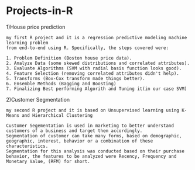 # Projects-in-R

1)House price prediction

    my first R project and it is a regression predictive modeling machine learning problem
    from end-to-end using R. Specifically, the steps covered were:
    
    1. Problem Definition (Boston house price data).
    2. Analyze Data (some skewed distributions and correlated attributes).
    3. Evaluate Algorithms (SVM with radial basis function looks good).
    4. Feature Selection (removing correlated attributes didn't help).
    5. Transforms (Box-Cox transform made things better).
    6. Ensemble Methods (Bagging and Boosting)
    7. Finalizing Best performing Algorith and Tuning it(in our case SVM)
    
2)Customer Segmentation

    my second R project and it is based on Unsupervised learning using K-Means and Hierarchical Clustering
    
    Customer Segementation is used in marketing to better understand customers of a business and target them accordingly. 
    Segmentation of customer can take many forms, based on demographic, geographic, interest, behavior or a combination of these characteristics. 
    Segmentation for this analysis was conducted based on their purchase behavior, the features to be analyzed were Recency, Frequency and Monetary Value, (RFM) for short.
